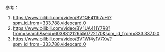 参考：
1. https://www.bilibili.com/video/BV1QE411h7uH/?spm_id_from=333.788.videocard.0
2. https://www.bilibili.com/video/BV1UA411Y7R8?from=search&seid=6038812126550722170&spm_id_from=333.337.0.0
3. https://www.bilibili.com/video/BV1Wf4y1V7Xv/?spm_id_from=333.788.videocard.0

